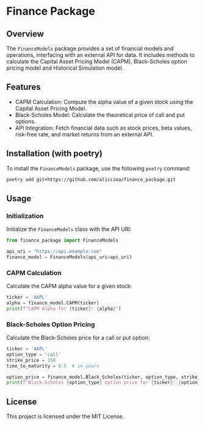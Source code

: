 # Finance Package

## Overview

The `FinanceModels` package provides a set of financial models and operations, interfacing with an external API for data. It includes methods to calculate the Capital Asset Pricing Model (CAPM), Black-Scholes option pricing model and Historical Simulation model.

## Features

* CAPM Calculation: Compute the alpha value of a given stock using the Capital Asset Pricing Model.
* Black-Scholes Model: Calculate the theoretical price of call and put options.
* API Integration: Fetch financial data such as stock prices, beta values, risk-free rate, and market returns from an external API.

## Installation (with poetry)

To install the `FinanceModels` package, use the following `poetry` command:
```sh
poetry add git+https://github.com/aliccima/finance_package.git
```

## Usage

### Initialization

Initialize the `FinanceModels` class with the API URI:
```py
from finance_package import FinanceModels

api_uri = "https://api.example.com"
finance_model = FinanceModels(api_uri=api_uri)
```

### CAPM Calculation

Calculate the CAPM alpha value for a given stock:
```python
ticker = 'AAPL'
alpha = finance_model.CAPM(ticker)
print(f"CAPM Alpha for {ticker}: {alpha}")
```

### Black-Scholes Option Pricing

Calculate the Black-Scholes price for a call or put option:
```python
ticker = 'AAPL'
option_type = 'call'
strike_price = 150
time_to_maturity = 0.5  # in years

option_price = finance_model.Black_Scholes(ticker, option_type, strike_price, time_to_maturity)
print(f"Black-Scholes {option_type} option price for {ticker}: {option_price}")
```

## License

This project is licensed under the MIT License.
